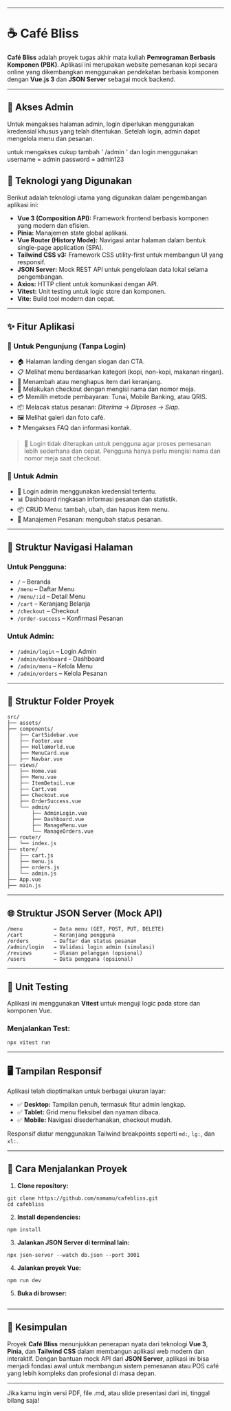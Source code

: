 
---

# ☕ Café Bliss

**Café Bliss** adalah proyek tugas akhir mata kuliah **Pemrograman Berbasis Komponen (PBK)**. Aplikasi ini merupakan website pemesanan kopi secara online yang dikembangkan menggunakan pendekatan berbasis komponen dengan **Vue.js 3** dan **JSON Server** sebagai mock backend.

---

## 🔐 Akses Admin

Untuk mengakses halaman admin, login diperlukan menggunakan kredensial khusus yang telah ditentukan. Setelah login, admin dapat mengelola menu dan pesanan.

untuk mengakses cukup tambah ' /admin ' 
dan login menggunakan
username = admin
password = admin123 

## 🧱 Teknologi yang Digunakan

Berikut adalah teknologi utama yang digunakan dalam pengembangan aplikasi ini:

* **Vue 3 (Composition API):** Framework frontend berbasis komponen yang modern dan efisien.
* **Pinia:** Manajemen state global aplikasi.
* **Vue Router (History Mode):** Navigasi antar halaman dalam bentuk single-page application (SPA).
* **Tailwind CSS v3:** Framework CSS utility-first untuk membangun UI yang responsif.
* **JSON Server:** Mock REST API untuk pengelolaan data lokal selama pengembangan.
* **Axios:** HTTP client untuk komunikasi dengan API.
* **Vitest:** Unit testing untuk logic store dan komponen.
* **Vite:** Build tool modern dan cepat.

---

## ✨ Fitur Aplikasi

### 👤 Untuk Pengunjung (Tanpa Login)

* 🏠 Halaman landing dengan slogan dan CTA.
* 📋 Melihat menu berdasarkan kategori (kopi, non-kopi, makanan ringan).
* 🛒 Menambah atau menghapus item dari keranjang.
* 🧾 Melakukan checkout dengan mengisi nama dan nomor meja.
* 💳 Memilih metode pembayaran: Tunai, Mobile Banking, atau QRIS.
* 📦 Melacak status pesanan: *Diterima → Diproses → Siap*.
* 🖼️ Melihat galeri dan foto café.
* ❓ Mengakses FAQ dan informasi kontak.

> 🔎 Login tidak diterapkan untuk pengguna agar proses pemesanan lebih sederhana dan cepat. Pengguna hanya perlu mengisi nama dan nomor meja saat checkout.

### 🔐 Untuk Admin

* 🔐 Login admin menggunakan kredensial tertentu.
* 📊 Dashboard ringkasan informasi pesanan dan statistik.
* 📦 CRUD Menu: tambah, ubah, dan hapus item menu.
* 🧾 Manajemen Pesanan: mengubah status pesanan.

---

## 🧭 Struktur Navigasi Halaman

### Untuk Pengguna:

* `/` – Beranda
* `/menu` – Daftar Menu
* `/menu/:id` – Detail Menu
* `/cart` – Keranjang Belanja
* `/checkout` – Checkout
* `/order-success` – Konfirmasi Pesanan

### Untuk Admin:

* `/admin/login` – Login Admin
* `/admin/dashboard` – Dashboard
* `/admin/menu` – Kelola Menu
* `/admin/orders` – Kelola Pesanan

---

## 📂 Struktur Folder Proyek

```
src/
├── assets/               
├── components/       
│   ├── CartSidebar.vue
│   ├── Footer.vue
│   ├── HelloWorld.vue
│   ├── MenuCard.vue
│   ├── Navbar.vue
├── views/ 
│   ├── Home.vue
│   ├── Menu.vue
│   ├── ItemDetail.vue
│   ├── Cart.vue
│   ├── Checkout.vue
│   ├── OrderSuccess.vue
│   └── admin/
│       ├── AdminLogin.vue
│       ├── Dashboard.vue
│       ├── ManageMenu.vue
│       └── ManageOrders.vue
├── router/      
│   └── index.js
├── store/       
│   ├── cart.js
│   ├── menu.js
│   ├── orders.js
│   └── admin.js
├── App.vue
├── main.js
```

---

## 🌐 Struktur JSON Server (Mock API)

```
/menu          → Data menu (GET, POST, PUT, DELETE)
/cart          → Keranjang pengguna
/orders        → Daftar dan status pesanan
/admin/login   → Validasi login admin (simulasi)
/reviews       → Ulasan pelanggan (opsional)
/users         → Data pengguna (opsional)
```

---

## 🧪 Unit Testing

Aplikasi ini menggunakan **Vitest** untuk menguji logic pada store dan komponen Vue.

### Menjalankan Test:

```
npx vitest run
```

---

## 🖥️ Tampilan Responsif

Aplikasi telah dioptimalkan untuk berbagai ukuran layar:

* ✅ **Desktop:** Tampilan penuh, termasuk fitur admin lengkap.
* ✅ **Tablet:** Grid menu fleksibel dan nyaman dibaca.
* ✅ **Mobile:** Navigasi disederhanakan, checkout mudah.

Responsif diatur menggunakan Tailwind breakpoints seperti `md:`, `lg:`, dan `xl:`.

---

## 🚀 Cara Menjalankan Proyek

1. **Clone repository:**

```
git clone https://github.com/namamu/cafebliss.git
cd cafebliss
```

2. **Install dependencies:**

```
npm install
```

3. **Jalankan JSON Server di terminal lain:**

```
npx json-server --watch db.json --port 3001
```

4. **Jalankan proyek Vue:**

```
npm run dev
```

5. **Buka di browser:**

```hasil dari npm run dev
```

---

## 📌 Kesimpulan

Proyek **Café Bliss** menunjukkan penerapan nyata dari teknologi **Vue 3**, **Pinia**, dan **Tailwind CSS** dalam membangun aplikasi web modern dan interaktif. Dengan bantuan mock API dari **JSON Server**, aplikasi ini bisa menjadi fondasi awal untuk membangun sistem pemesanan atau POS café yang lebih kompleks dan profesional di masa depan.

---

Jika kamu ingin versi PDF, file .md, atau slide presentasi dari ini, tinggal bilang saja!
